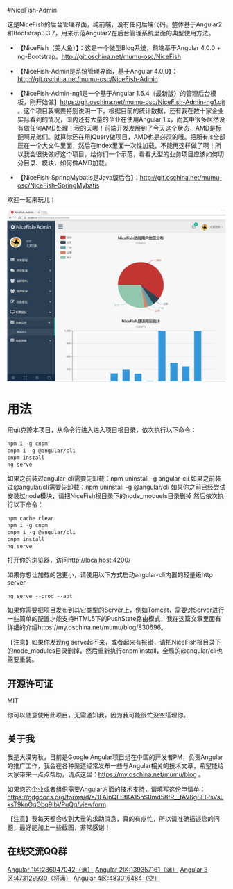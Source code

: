 #NiceFish-Admin

这是NiceFish的后台管理界面，纯前端，没有任何后端代码。整体基于Angular2和Bootstrap3.3.7，用来示范Angular2在后台管理系统里面的典型使用方法。 

- 【NiceFish（美人鱼）】：这是一个微型Blog系统，前端基于Angular 4.0.0 + ng-Bootstrap。http://git.oschina.net/mumu-osc/NiceFish

- 【NiceFish-Admin是系统管理界面，基于Angular 4.0.0】：http://git.oschina.net/mumu-osc/NiceFish-Admin

- 【NiceFish-Admin-ng1是一个基于Angular 1.6.4（最新版）的管理后台模板，刚开始做】https://git.oschina.net/mumu-osc/NiceFish-Admin-ng1.git 。这个项目我需要特别说明一下，根据目前的统计数据，还有我在数十家企业实际看到的情况，国内还有大量的企业在使用Angular 1.x，而其中很多居然没有做任何AMD处理！我的天哪！前端开发发展到了今天这个状态，AMD是标配啊兄弟们。就算你还在用jQuery做项目，AMD也是必须的哦。把所有js全部压在一个大文件里面，然后在index里面一次性加载，不能再这样做了啊！所以我会很快做好这个项目，给你们一个示范，看看大型的业务项目应该如何切分目录、模块，如何做AMD加载。

- 【NiceFish-SpringMybatis是Java版后台】：http://git.oschina.net/mumu-osc/NiceFish-SpringMybatis 

 欢迎一起来玩儿！

![效果图](src/assets/imgs/1.png)

# 用法

用git克隆本项目，从命令行进入进入项目根目录，依次执行以下命令：

	npm i -g cnpm
	cnpm i -g @angular/cli
	cnpm install
	ng serve

如果之前装过angular-cli需要先卸载：npm uninstall -g angular-cli
如果之前装过@angular/cli需要先卸载：npm uninstall -g @angular/cli
如果你之前已经尝试安装过node模块，请把NiceFish根目录下的node_moduels目录删掉
然后依次执行以下命令：

	npm cache clean
	npm i -g cnpm
	cnpm i -g @angular/cli
	cnpm install
	ng serve

打开你的浏览器，访问http://localhost:4200/

如果你想让加载的包更小，请使用以下方式启动angular-cli内置的轻量级http server

	ng serve --prod --aot

如果你需要把项目发布到其它类型的Server上，例如Tomcat，需要对Server进行一些简单的配置才能支持HTML5下的PushState路由模式，我在这篇文章里面有详细的介绍https://my.oschina.net/mumu/blog/830696。

【注意】如果你发现ng serve起不来，或者起来有报错，请把NiceFish根目录下的node_modules目录删掉，然后重新执行cnpm install，全局的@angular/cli也需要重装。

## 开源许可证
 MIT

 你可以随意使用此项目，无需通知我，因为我可能很忙没空搭理你。

## 关于我
我是大漠穷秋，目前是Google Angular项目组在中国的开发者PM，负责Angular的推广工作，我会在各种渠道经常发布一些与Angular相关的技术文章，希望能给大家带来一点点帮助，请点这里：https://my.oschina.net/mumu/blog  。

如果您的企业或者组织需要Angular方面的技术支持，请填写这份申请单：https://gdgdocs.org/forms/d/e/1FAIpQLSfKA15nS0md58fR__tAV6gSEIPsVsLksT9knOgObq9IbVPuQg/viewform

【注意】我每天都会收到大量的求助消息，真的有点忙，所以请准确描述您的问题，最好能加上一些截图，非常感谢！


## 在线交流QQ群

<a target="_blank" href="//shang.qq.com/wpa/qunwpa?idkey=8db5ed802cbddbf6432d7ba7dc4f2a316be020442491eb41cbfb1a12434e8cc7" class="list-group-item"><i class="fa fa-qq" aria-hidden="true"></i> Angular 1区:286047042（满）</a>
<a target="_blank" href="//shang.qq.com/wpa/qunwpa?idkey=cbfcd79e7e90939b0e2c519f475fac4792985ce2abc5ad45ec5e06ffcfe944dd" class="list-group-item"><i class="fa fa-qq" aria-hidden="true"></i> Angular 2区:139357161（满）</a>
<a target="_blank" href="//shang.qq.com/wpa/qunwpa?idkey=639229c8b6ad0c3a9a8f381dddf5d7785780b20d8c37eb25c91ac73ea7d37a5f" class="list-group-item"><i class="fa fa-qq" aria-hidden="true"></i> Angular 3区:473129930（将满）</a>
<a target="_blank" href="//shang.qq.com/wpa/qunwpa?idkey=12add102af3f67910bdc0de753dee10ebada08ab485af7e38f4dfa0ee27476f7" class="list-group-item"><i class="fa fa-qq" aria-hidden="true"></i> Angular 4区:483016484（空）</a>
